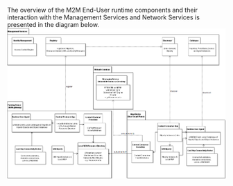 

The overview of the M2M End-User runtime components and their interaction with the Management Services and Network Services 
is presented in the diagram below. ![diagram](M2M_runtime_Archit_violet.png)
